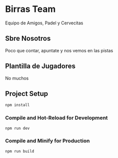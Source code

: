 # Birras Team

Equipo de Amigos, Padel y Cervecitas

## Sbre Nosotros

Poco que contar, apuntate y nos vemos en las pistas

## Plantilla de Jugadores

No muchos

## Project Setup

```sh
npm install
```

### Compile and Hot-Reload for Development

```sh
npm run dev
```

### Compile and Minify for Production

```sh
npm run build
```
